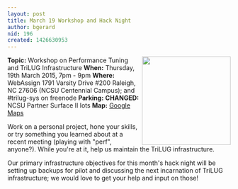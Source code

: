 ```yaml
---
layout: post
title: March 19 Workshop and Hack Night
author: bgerard
nid: 196
created: 1426630953
---
```

<img src="/~bgerard/wrench.png" align=right width=200>
<strong>Topic:</strong> Workshop on Performance Tuning and TriLUG Infrastructure
<strong>When:</strong> Thursday, 19th March 2015, 7pm - 9pm
<strong>Where:</strong> WebAssign 1791 Varsity Drive #200 Raleigh, NC 27606 (NCSU Centennial Campus); and #trilug-sys on freenode
<strong>Parking:</strong> <strong>CHANGED:</strong> NCSU Partner Surface II lots
<strong>Map:</strong> <a href="https://www.google.com/maps/search/partner%27s+ii+surface+lots,+raleigh,+nc/@35.7757247,-78.6767885,18z">Google Maps</a>


Work on a personal project, hone your skills, or try something you learned about at a recent meeting (playing with "perf", anyone?). While you're at it, help us maintain the TriLUG infrastructure.

Our primary infrastructure objectives for this month's hack night will be setting up backups for pilot and discussing the next incarnation of TriLUG infrastructure; we would love to get your help and input on those!
